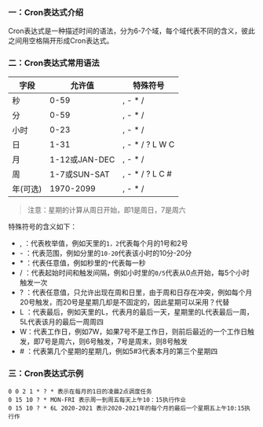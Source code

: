 ### 一：Cron表达式介绍

Cron表达式是一种描述时间的语法，分为6-7个域，每个域代表不同的含义，彼此之间用空格隔开形成Cron表达式。

### 二：Cron表达式常用语法

| 字段     | 允许值        | 特殊符号         |
| -------- | ------------- | ---------------- |
| 秒       | 0-59          | , - * /          |
| 分       | 0-59          | , - * /          |
| 小时     | 0-23          | , - * /          |
| 日       | 1-31          | , - * /  ? L W C |
| 月       | 1-12或JAN-DEC | , - * /          |
| 周       | 1-7或SUN-SAT  | , - * /  ? L C # |
| 年(可选) | 1970-2099     | , - * /          |

> 注意：星期的计算从周日开始，即1是周日，7是周六

特殊符号的含义如下：

- , ：代表枚举值，例如天里的`1，2`代表每个月的1号和2号
- \- ：代表范围，例如分里的`10-20`代表该小时的10分-20分
- \* ：代表任意值，例如秒里的`*`代表每一秒
- / ：代表起始时间和触发间隔，例如小时里的`0/5`代表从0点开始，每5个小时触发一次
- ? ：代表任意值，只允许出现在周和日里，由于周和日存在冲突，例如每个月20号触发，而20号是星期几却是不固定的，因此星期可以采用？代替
- L ：代表最后，例如天里的L，代表月的最后一天，星期里的L代表最后一周，5L代表该月的最后一周周四
- W：代表工作日，例如7W，如果7号不是工作日，则前后最近的一个工作日触发，即7号是周六，则6号触发，7号是周末，则8号触发
- \# ：代表第几个星期的星期几，例如5#3代表本月的第三个星期四

### 三：Cron表达式示例

```shell
0 0 2 1 * ? * 表示在每月的1日的凌晨2点调度任务
0 15 10 ? * MON-FRI 表示周一到周五每天上午10：15执行作业
0 15 10 ? * 6L 2020-2021 表示2020-2021年的每个月的最后一个星期五上午10:15执行作
```



